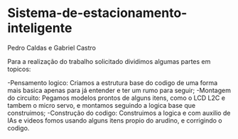 # Sistema-de-estacionamento-inteligente
Pedro Caldas e Gabriel Castro

 Para a realização do trabalho solicitado dividimos algumas partes em topicos:
 
   -Pensamento logico: Criamos a estrutura base do codigo de uma forma mais basica apenas para já entender e ter um rumo para seguir;
   -Montagem do circuito: Pegamos modelos prontos de alguns itens, como o LCD L2C e tambem o micro servo, e montamos seguindo a logica base que construimos;
   -Construção do codigo: Construimos a logica e com auxilio de IAs e videos fomos usando alguns itens propio do arudino, e corrigindo o codigo. 
